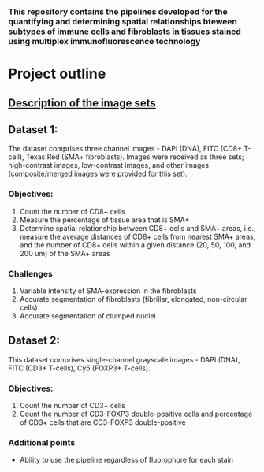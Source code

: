 ### This repository contains the pipelines developed for the quantifying and determining spatial relationships bteween subtypes of immune cells and fibroblasts in tissues stained using multiplex immunofluorescence technology

# Project outline

## <ins>Description of the image sets</ins>
## Dataset 1:
The dataset comprises three channel images - DAPI (DNA), FITC (CD8+ T-cell), Texas Red (SMA+ fibroblasts). Images were received as three sets; high-contrast images, low-contrast images, and other images (composite/merged images were provided for this set).

### Objectives:
1) Count the number of CD8+ cells
2) Measure the percentage of tissue area that is SMA+
3) Determine spatial relationship between CD8+ cells and SMA+ areas, i.e., measure the average distances of CD8+ cells from nearest SMA+ areas, and the number of CD8+ cells within a given distance (20, 50, 100, and 200 um) of the SMA+ areas

### Challenges
1) Variable intensity of SMA-expression in the fibroblasts
2) Accurate segmentation of fibroblasts (fibrillar, elongated, non-circular cells)
3) Accurate segmentation of clumped nuclei

## Dataset 2:
This dataset comprises single-channel grayscale images - DAPI (DNA), FITC (CD3+ T-cells), Cy5 (FOXP3+ T-cells).

### Objectives:
1) Count the number of CD3+ cells
2) Count the number of CD3-FOXP3 double-positive cells and percentage of CD3+ cells that are CD3-FOXP3 double-positive

### Additional points
 - Ability to use the pipeline regardless of fluorophore for each stain
